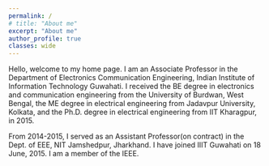 ```yaml
---
permalink: /
# title: "About me"
excerpt: "About me"
author_profile: true
classes: wide
---
```


Hello, welcome to my home page.
I am an Associate Professor in the Department of Electronics Communication Engineering, Indian Institute of Information Technology Guwahati. I received the BE degree in electronics and communication engineering from the University of Burdwan, West Bengal, the ME degree in electrical engineering from Jadavpur University, Kolkata, and the Ph.D. degree in electrical engineering from IIT Kharagpur, in 2015.

From 2014-2015, I served as an Assistant Professor(on contract) in the Dept. of EEE, NIT Jamshedpur, Jharkhand. I have joined IIIT Guwahati on 18 June, 2015. I am a member of the IEEE.

